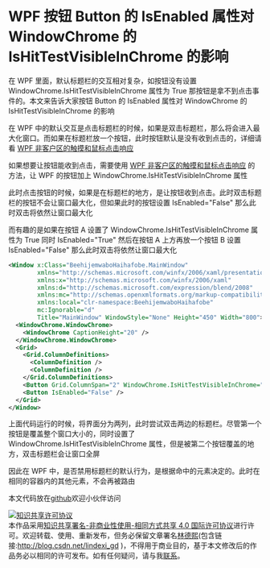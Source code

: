 # WPF 按钮 Button 的 IsEnabled 属性对 WindowChrome 的 IsHitTestVisibleInChrome 的影响

在 WPF 里面，默认标题栏的交互相对复杂，如按钮没有设置 WindowChrome.IsHitTestVisibleInChrome 属性为 True 那按钮是拿不到点击事件的。本文来告诉大家按钮 Button 的 IsEnabled 属性对 WindowChrome 的 IsHitTestVisibleInChrome 的影响

<!--more-->
<!-- 发布 -->

在 WPF 中的默认交互是点击标题栏的时候，如果是双击标题栏，那么将会进入最大化窗口。而如果在标题栏放一个按钮，此时按钮默认是没有收到点击的，详细请看 [WPF 非客户区的触摸和鼠标点击响应](https://blog.lindexi.com/post/WPF-%E9%9D%9E%E5%AE%A2%E6%88%B7%E5%8C%BA%E7%9A%84%E8%A7%A6%E6%91%B8%E5%92%8C%E9%BC%A0%E6%A0%87%E7%82%B9%E5%87%BB%E5%93%8D%E5%BA%94.html )

如果想要让按钮能收到点击，需要使用 [WPF 非客户区的触摸和鼠标点击响应](https://blog.lindexi.com/post/WPF-%E9%9D%9E%E5%AE%A2%E6%88%B7%E5%8C%BA%E7%9A%84%E8%A7%A6%E6%91%B8%E5%92%8C%E9%BC%A0%E6%A0%87%E7%82%B9%E5%87%BB%E5%93%8D%E5%BA%94.html ) 的方法，让 WPF 的按钮加上 WindowChrome.IsHitTestVisibleInChrome 属性

此时点击按钮的时候，如果是在标题栏的地方，是让按钮收到点击。此时双击标题栏的按钮不会让窗口最大化，但如果此时的按钮设置 IsEnabled="False"  那么此时双击将依然让窗口最大化

而有趣的是如果在按钮 A 设置了 WindowChrome.IsHitTestVisibleInChrome 属性为 True 同时 IsEnabled="True" 然后在按钮 A 上方再放一个按钮 B 设置 IsEnabled="False" 那么此时双击将依然让窗口最大化

```xml
<Window x:Class="BeehijemwaboHaihafobe.MainWindow"
        xmlns="http://schemas.microsoft.com/winfx/2006/xaml/presentation"
        xmlns:x="http://schemas.microsoft.com/winfx/2006/xaml"
        xmlns:d="http://schemas.microsoft.com/expression/blend/2008"
        xmlns:mc="http://schemas.openxmlformats.org/markup-compatibility/2006"
        xmlns:local="clr-namespace:BeehijemwaboHaihafobe"
        mc:Ignorable="d"
        Title="MainWindow" WindowStyle="None" Height="450" Width="800">
  <WindowChrome.WindowChrome>
    <WindowChrome CaptionHeight="20" />
  </WindowChrome.WindowChrome>
  <Grid>
    <Grid.ColumnDefinitions>
      <ColumnDefinition />
      <ColumnDefinition />
    </Grid.ColumnDefinitions>
    <Button Grid.ColumnSpan="2" WindowChrome.IsHitTestVisibleInChrome="True" />
    <Button IsEnabled="False" />
  </Grid>
</Window>
```

上面代码运行的时候，将界面分为两列，此时尝试双击两边的标题栏。尽管第一个按钮是覆盖整个窗口大小的，同时设置了 WindowChrome.IsHitTestVisibleInChrome 属性，但是被第二个按钮覆盖的地方，双击标题栏会让窗口全屏

因此在 WPF 中，是否禁用标题栏的默认行为，是根据命中的元素决定的。此时在相同的容器内的其他元素，不会再被路由

本文代码放在[github](https://github.com/lindexi/lindexi_gd/tree/df12af70d3ca6cb496e67a29ffee3ec52443d354/BeehijemwaboHaihafobe)欢迎小伙伴访问


<a rel="license" href="http://creativecommons.org/licenses/by-nc-sa/4.0/"><img alt="知识共享许可协议" style="border-width:0" src="https://licensebuttons.net/l/by-nc-sa/4.0/88x31.png" /></a><br />本作品采用<a rel="license" href="http://creativecommons.org/licenses/by-nc-sa/4.0/">知识共享署名-非商业性使用-相同方式共享 4.0 国际许可协议</a>进行许可。欢迎转载、使用、重新发布，但务必保留文章署名[林德熙](http://blog.csdn.net/lindexi_gd)(包含链接:http://blog.csdn.net/lindexi_gd )，不得用于商业目的，基于本文修改后的作品务必以相同的许可发布。如有任何疑问，请与我[联系](mailto:lindexi_gd@163.com)。
